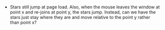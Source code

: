 - Stars still jump at page load. Also, when the mouse leaves the window at point x and re-joins at  point y, the stars jump. Instead, can we have the stars just stay where they are and move relative to the point y rather than point x?
